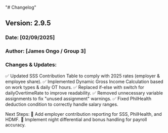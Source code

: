 "# Changelog" 

## Version: 2.9.5  
### Date: [02/09/2025]  
### Author: [James Ongo / Group 3]  

### Changes & Updates:
✅ Updated SSS Contribution Table to comply with 2025 rates (employer & employee share).
✅ Implemented Dynamic Gross Income Calculation based on work types & daily OT hours.
✅ Replaced if-else with switch for dailyOvertimeRate to improve readability.
✅ Removed unnecessary variable assignments to fix "unused assignment" warnings.
✅ Fixed PhilHealth deduction condition to correctly handle salary ranges.

Next Steps:
🔹 Add employer contribution reporting for SSS, PhilHealth, and HDMF.
🔹 Implement night differential and bonus handling for payroll accuracy.